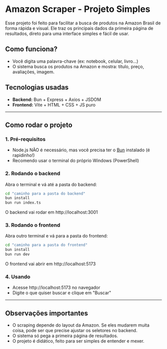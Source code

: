 # Amazon Scraper - Projeto Simples

Esse projeto foi feito para facilitar a busca de produtos na Amazon Brasil de forma rápida e visual. Ele traz os principais dados da primeira página de resultados, direto para uma interface simples e fácil de usar.

## Como funciona?
- Você digita uma palavra-chave (ex: notebook, celular, livro...)
- O sistema busca os produtos na Amazon e mostra: título, preço, avaliações, imagem.

## Tecnologias usadas
- **Backend:** Bun + Express + Axios + JSDOM
- **Frontend:** Vite + HTML + CSS + JS puro

---

## Como rodar o projeto

### 1. Pré-requisitos
- Node.js NÃO é necessário, mas você precisa ter o [Bun](https://bun.sh/) instalado (é rapidinho!)
- Recomendo usar o terminal do próprio Windows (PowerShell)

### 2. Rodando o backend
Abra o terminal e vá até a pasta do backend:
```sh
cd "caminho para a pasta do backend"
bun install
bun run index.ts
```
O backend vai rodar em http://localhost:3001

### 3. Rodando o frontend
Abra outro terminal e vá para a pasta do frontend:
```sh
cd "caminho para a pasta do frontend"
bun install
bun run dev
```
O frontend vai abrir em http://localhost:5173

### 4. Usando
- Acesse http://localhost:5173 no navegador
- Digite o que quiser buscar e clique em "Buscar"


---

## Observações importantes
- O scraping depende do layout da Amazon. Se eles mudarem muita coisa, pode ser que precise ajustar os seletores no backend.
- O sistema só pega a primeira página de resultados.
- O projeto é didático, feito para ser simples de entender e mexer.




